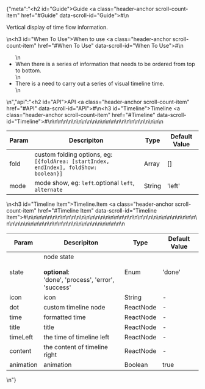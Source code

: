 {"meta":"<h2 id=\"Guide\">Guide <a class=\"header-anchor scroll-count-item\" href=\"#Guide\" data-scroll-id=\"Guide\">#</a></h2>\n<p>Vertical display of time flow information.</p>\n<h3 id=\"When To Use\">When to use <a class=\"header-anchor scroll-count-item\" href=\"#When To Use\" data-scroll-id=\"When To Use\">#</a></h3>\n<ul>\n<li>When there is a series of information that needs to be ordered from top to bottom.</li>\n<li>There is a need to carry out a series of visual timeline time.</li>\n</ul>\n","api":"<h2 id=\"API\">API <a class=\"header-anchor scroll-count-item\" href=\"#API\" data-scroll-id=\"API\">#</a></h2>\n<h3 id=\"Timeline\">Timeline <a class=\"header-anchor scroll-count-item\" href=\"#Timeline\" data-scroll-id=\"Timeline\">#</a></h3>\n<table>\n<thead>\n<tr>\n<th>Param</th>\n<th>Descripiton</th>\n<th>Type</th>\n<th>Default Value</th>\n</tr>\n</thead>\n<tbody>\n<tr>\n<td>fold</td>\n<td>custom folding options, eg: <code>[{foldArea: [startIndex, endIndex], foldShow: boolean}]</code></td>\n<td>Array</td>\n<td>[]</td>\n</tr>\n<tr>\n<td>mode</td>\n<td>mode show, eg: <code>left</code>.optional <code>left</code>, <code>alternate</code></td>\n<td>String</td>\n<td>'left'</td>\n</tr>\n</tbody>\n</table>\n<h3 id=\"Timeline Item\">Timeline.Item <a class=\"header-anchor scroll-count-item\" href=\"#Timeline Item\" data-scroll-id=\"Timeline Item\">#</a></h3>\n<table>\n<thead>\n<tr>\n<th>Param</th>\n<th>Descripiton</th>\n<th>Type</th>\n<th>Default Value</th>\n</tr>\n</thead>\n<tbody>\n<tr>\n<td>state</td>\n<td>node state <br><br><strong>optional</strong>:<br>'done', 'process', 'error', 'success'</td>\n<td>Enum</td>\n<td>'done'</td>\n</tr>\n<tr>\n<td>icon</td>\n<td>icon</td>\n<td>String</td>\n<td>-</td>\n</tr>\n<tr>\n<td>dot</td>\n<td>custom timeline node</td>\n<td>ReactNode</td>\n<td>-</td>\n</tr>\n<tr>\n<td>time</td>\n<td>formatted time</td>\n<td>ReactNode</td>\n<td>-</td>\n</tr>\n<tr>\n<td>title</td>\n<td>title</td>\n<td>ReactNode</td>\n<td>-</td>\n</tr>\n<tr>\n<td>timeLeft</td>\n<td>the time of timeline left</td>\n<td>ReactNode</td>\n<td>-</td>\n</tr>\n<tr>\n<td>content</td>\n<td>the content of timeline right</td>\n<td>ReactNode</td>\n<td>-</td>\n</tr>\n<tr>\n<td>animation</td>\n<td>animation</td>\n<td>Boolean</td>\n<td>true</td>\n</tr>\n</tbody>\n</table>\n"}